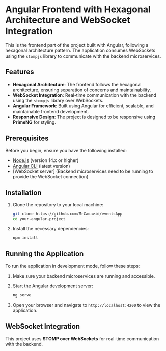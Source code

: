 # Angular Frontend with Hexagonal Architecture and WebSocket Integration

This is the frontend part of the project built with Angular, following a hexagonal architecture pattern. The application consumes WebSockets using the `stompjs` library to communicate with the backend microservices.

## Features

- **Hexagonal Architecture**: The frontend follows the hexagonal architecture, ensuring separation of concerns and maintainability.
- **WebSocket Integration**: Real-time communication with the backend using the `stompjs` library over WebSockets.
- **Angular Framework**: Built using Angular for efficient, scalable, and maintainable frontend development.
- **Responsive Design**: The project is designed to be responsive using **PrimeNG** for styling.

## Prerequisites

Before you begin, ensure you have the following installed:

- [Node.js](https://nodejs.org/) (version 14.x or higher)
- [Angular CLI](https://angular.io/cli) (latest version)
- [WebSocket server] (Backend microservices need to be running to provide the WebSocket connection)

## Installation

1. Clone the repository to your local machine:

    ```bash
    git clone https://github.com/MrCadavid/eventsApp
    cd your-angular-project
    ```

2. Install the necessary dependencies:

    ```bash
    npm install
    ```

## Running the Application

To run the application in development mode, follow these steps:

1. Make sure your backend microservices are running and accessible.
   
2. Start the Angular development server:

    ```bash
    ng serve
    ```

3. Open your browser and navigate to `http://localhost:4200` to view the application.

## WebSocket Integration

This project uses **STOMP over WebSockets** for real-time communication with the backend.

